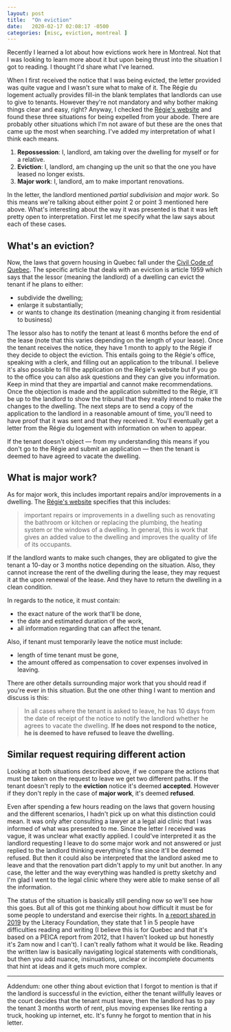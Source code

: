 ```yaml
---
layout: post
title:  "On eviction"
date:   2020-02-17 02:08:17 -0500
categories: [misc, eviction, montreal ]
---
```


Recently I learned a lot about how evictions work here in Montreal. Not that I
was looking to learn more about it but upon being thrust into the situation I
got to reading. I thought I'd share what I've learned.

When I first received the notice that I was being evicted, the letter provided
was quite vague and I wasn't sure what to make of it. The Régie du logement
actually provides fill-in the blank templates that landlords can use to give to
tenants. However they're not mandatory and why bother making things clear and
easy, right? Anyway, I checked the [Régie's website][regie] and found these
three situations for being expelled from your abode. There are probably other
situations which I'm not aware of but these are the ones that came up the most
when searching. I've added my interpretation of what I think each means.

1. **Repossession**: I, landlord, am taking over the dwelling for myself or for
   a relative.
2. **Eviction**: I, landlord, am changing up the unit so that the one you have
   leased no longer exists.
3. **Major work**: I, landlord, am to make important renovations.

In the letter, the landlord mentioned *partial subdivision* and *major work*. So
this means we're talking about either point 2 or point 3 mentioned here above.
What's interesting about the way it was presented is that it was left pretty
open to interpretation. First let me specify what the law says about each of
these cases.

## What's an eviction?

Now, the laws that govern housing in Quebec fall under the [Civil Code of
Quebec][civil-code]. The specific article that deals with an eviction is article
1959 which says that the lessor (meaning the landlord) of a dwelling can evict
the tenant if he plans to either: 
- subdivide the dwelling;
- enlarge it substantially;
- or wants to change its destination (meaning changing it from residential to
  business)

The lessor also has to notify the tenant at least 6 months before the end of the
lease (note that this varies depending on the length of your lease). Once the
tenant receives the notice, they have 1 month to apply to the Régie if they
decide to object the eviction. This entails going to the Régie's office,
speaking with a clerk, and filling out an application to the tribunal. I believe
it's also possible to fill the application on the Régie's website but if you go
to the office you can also ask questions and they can give you information. Keep
in mind that they are impartial and cannot make recommendations. Once the
objection is made and the application submitted to the Régie, it'll be up to the
landlord to show the tribunal that they really intend to make the changes to the
dwelling. The next steps are to send a copy of the application to the landlord
in a reasonable amount of time, you'll need to have proof that it was sent and
that they received it. You'll eventually get a letter from the Régie du logement
with information on when to appear.

If the tenant doesn't object — from my understanding this means if you don't go
to the Régie and submit an application — then the tenant is deemed to have
agreed to vacate the dwelling.

## What is major work?

As for major work, this includes important repairs and/or improvements in a
dwelling. The [Régie's website][regie-travaux] specifies that this includes: 

> important repairs or improvements in a dwelling such as renovating the
> bathroom or kitchen or replacing the plumbing, the heating system or the
> windows of a dwelling. In general, this is work that gives an added value to
> the dwelling and improves the quality of life of its occupants.

If the landlord wants to make such changes, they are obligated to give the
tenant a 10-day or 3 months notice depending on the situation. Also, they cannot
increase the rent of the dwelling during the lease, they may request it at the
upon renewal of the lease. And they have to return the dwelling in a clean
condition.

In regards to the notice, it must contain:
- the exact nature of the work that'll be done,
- the date and estimated duration of the work,
- all information regarding that can affect the tenant.

Also, if tenant must temporarily leave the notice must include:
- length of time tenant must be gone,
- the amount offered as compensation to cover expenses involved in leaving.

There are other details surrounding major work that you should read if you're
ever in this situation. But the one other thing I want to mention and discuss is
this:

> In all cases where the tenant is asked to leave, he has 10 days from the date
> of receipt of the notice to notify the landlord whether he agrees to vacate
> the dwelling. **If he does not respond to the notice, he is deemed to have
> refused to leave the dwelling.**

## Similar request requiring different action

Looking at both situations described above, if we compare the actions that must
be taken on the request to leave we get two different paths. If the tenant
doesn't reply to the **eviction** notice it's deemed **accepted**. However if they
don't reply in the case of **major work**, it's deemed **refused**.

Even after spending a few hours reading on the laws that govern housing and the
different scenarios, I hadn't pick up on what this distinction could mean. It
was only after consulting a lawyer at a legal aid clinic that I was informed of
what was presented to me. Since the letter I received was vague, it was unclear
what exactly applied. I could've interpreted it as the landlord requesting I
leave to do some major work and not answered or just replied to the landlord
thinking everything's fine since it'll be deemed refused. But then it could also
be interpreted that the landlord asked me to leave and that the renovation part
didn't apply to my unit but another. In any case, the letter and the way
everything was handled is pretty sketchy and I'm glad I went to the legal clinic
where they were able to make sense of all the information.

The status of the situation is basically still pending now so we'll see how this
goes. But all of this got me thinking about how difficult it must be for some
people to understand and exercise their rights. In [a report shared in
2019][literacy-foundation] by the Literacy Foundation, they state that 1 in 5
people have difficulties reading and writing (I believe this is for Quebec and
that it's based on a PEICA report from 2012, that I haven't looked up but
honestly it's 2am now and I can't). I can't really fathom what it would be like.
Reading the written law is basically navigating logical statements with
conditionals, but then you add nuance, insinuations, unclear or incomplete
documents that hint at ideas and it gets much more complex.

----
Addendum: one other thing about eviction that I forgot to mention is that if the
landlord is successful in the eviction, either the tenant willfully leaves or
the court decides that the tenant must leave, then the landlord has to pay the
tenant 3 months worth of rent, plus moving expenses like renting a truck,
hooking up internet, etc. It's funny he forgot to mention that in his letter.

[regie]: https://www.rdl.gouv.qc.ca/en
[civil-code]: http://legisquebec.gouv.qc.ca/en/ShowDoc/cs/CCQ-1991
[regie-travaux]: https://www.rdl.gouv.qc.ca/en/the-dwelling/major-work
[literacy-foundation]: https://www.fondationalphabetisation.org/wp-content/uploads/2019/06/FA_RapportAnnuel2018-2019_PageDouble_300DPI.pdf
